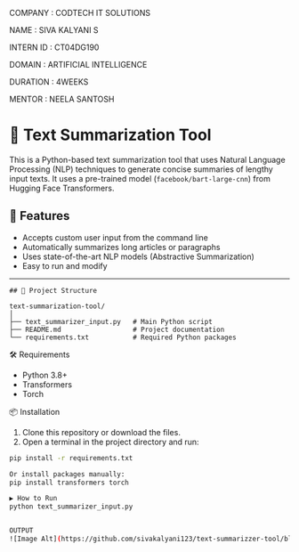 COMPANY : CODTECH IT SOLUTIONS

NAME : SIVA KALYANI S

INTERN ID : CT04DG190

DOMAIN : ARTIFICIAL INTELLIGENCE

DURATION : 4WEEKS

MENTOR : NEELA SANTOSH

# 📝 Text Summarization Tool

This is a Python-based text summarization tool that uses Natural Language Processing (NLP) techniques to generate concise summaries of lengthy input texts. It uses a pre-trained model (`facebook/bart-large-cnn`) from Hugging Face Transformers.

## 🚀 Features

- Accepts custom user input from the command line
- Automatically summarizes long articles or paragraphs
- Uses state-of-the-art NLP models (Abstractive Summarization)
- Easy to run and modify

---
```
## 📂 Project Structure

text-summarization-tool/
│
├── text_summarizer_input.py   # Main Python script
├── README.md                  # Project documentation
└── requirements.txt           # Required Python packages

```
🛠️ Requirements

- Python 3.8+
- Transformers
- Torch

📦 Installation

1. Clone this repository or download the files.
2. Open a terminal in the project directory and run:

```bash
pip install -r requirements.txt

Or install packages manually:
pip install transformers torch

▶️ How to Run
python text_summarizer_input.py


OUTPUT
![Image Alt](https://github.com/sivakalyani123/text-summarizzer-tool/blob/d8805b2c7d468ef516710bcec0f1a3c82c72a73c/output.png)

